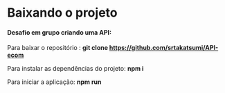 # Baixando o projeto

<h4>Desafio em grupo criando uma API:</h4>

Para baixar o repositório : <b>git clone https://github.com/srtakatsumi/API-ecom </b>

Para instalar as dependências do projeto: <b>npm i</b>

Para iniciar a aplicação: <b>npm run </b>
